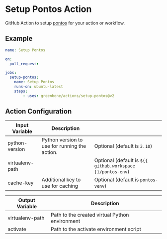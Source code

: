 # Setup Pontos Action

GitHub Action to setup [pontos](https://github.com/greenbone/pontos) for your
action or workflow.

## Example

```yml
name: Setup Pontos

on:
  pull_request:

jobs:
  setup-pontos:
    name: Setup Pontos
    runs-on: ubuntu-latest
    steps:
        - uses: greenbone/actions/setup-pontos@v2
```

## Action Configuration

|Input Variable|Description| |
|--------------|-----------|-|
| python-version | Python version to use for running the action. | Optional (default is `3.10`) |
| virtualenv-path |  | Optional (default is `${{ github.workspace }}/pontos-env`) |
| cache-key | Additional key to use for caching | Optional (default is `pontos-venv`) |

|Output Variable|Description|
|---------------|-----------|
| virtualenv-path | Path to the created virtual Python environment |
| activate | Path to the activate environment script |
